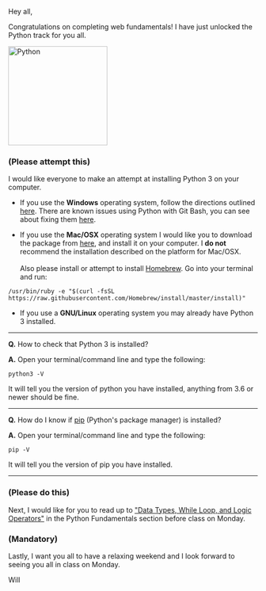 Hey all,

Congratulations on completing web fundamentals! I have just unlocked the Python track for you all. 

<img src="https://www.python.org/static/opengraph-icon-200x200.png" alt="Python" width="200px">

### (Please attempt this) 
I would like everyone to make an attempt at installing Python 3 on your computer. 

* If you use the **Windows** operating system, follow the directions outlined 
[here](http://learn.codingdojo.com/m/72/5469/35282). There are known issues using Python with Git Bash, you can see about fixing them [here](http://learn.codingdojo.com/m/72/5470/35286).
 
* If you use the **Mac/OSX** operating system I would like you to download the package from [here](https://www.python.org/ftp/python/3.7.0/python-3.7.0-macosx10.9.pkg), and install it on your computer. I **do not** recommend the installation described on the platform for Mac/OSX.
<br><br>Also please install or attempt to install [Homebrew](https://brew.sh/). Go into your terminal and run:
```
/usr/bin/ruby -e "$(curl -fsSL https://raw.githubusercontent.com/Homebrew/install/master/install)" 
```
 
* If you use a **GNU/Linux** operating system you may already have Python 3 installed.

<hr>

**Q.** How to check that Python 3 is installed?

**A.** Open your terminal/command line and type the following: 
```
python3 -V
```
It will tell you the version of python you have installed, anything from 3.6 or newer should be fine.

<hr>

**Q.** How do I know if [pip](https://pypi.python.org/pypi/pip) (Python's package manager) is installed?

**A.** Open your terminal/command line and type the following: 
```
pip -V
```
It will tell you the version of pip you have installed.

<hr>

### (Please do this) 
Next, I would like for you to read up to ["Data Types, While Loop, and Logic Operators"](http://learn.codingdojo.com/m/72/5470/35290) in the Python Fundamentals section before class on Monday.

### (Mandatory) 
Lastly, I want you all to have a relaxing weekend and I look forward to seeing you all in class on Monday. 


Will
